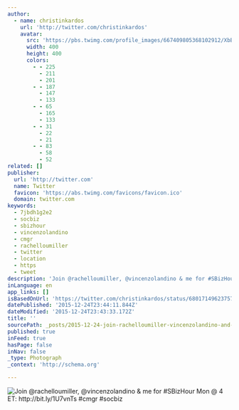 ```yaml
---
author:
  - name: christinkardos
    url: 'http://twitter.com/christinkardos'
    avatar:
      src: 'https://pbs.twimg.com/profile_images/667409805368102912/XbBKT4MN_400x400.jpg'
      width: 400
      height: 400
      colors:
        - - 225
          - 211
          - 201
        - - 187
          - 147
          - 133
        - - 65
          - 165
          - 133
        - - 31
          - 22
          - 21
        - - 83
          - 58
          - 52
related: []
publisher:
  url: 'http://twitter.com'
  name: Twitter
  favicon: 'https://abs.twimg.com/favicons/favicon.ico'
  domain: twitter.com
keywords:
  - 7jbdh1g2e2
  - socbiz
  - sbizhour
  - vincenzolandino
  - cmgr
  - rachelloumiller
  - twitter
  - location
  - https
  - tweet
description: 'Join @rachelloumiller, @vincenzolandino & me for #SBizHour Mon @ 4 ET: http://bit.ly/1U7vnTs #cmgr #socbiz'
inLanguage: en
app_links: []
isBasedOnUrl: 'https://twitter.com/christinkardos/status/680171496237576192'
datePublished: '2015-12-24T23:44:11.844Z'
dateModified: '2015-12-24T23:43:33.172Z'
title: ''
sourcePath: _posts/2015-12-24-join-rachelloumiller-vincenzolandino-and-me-for-sbizhour-m.md
published: true
inFeed: true
hasPage: false
inNav: false
_type: Photograph
_context: 'http://schema.org'

---
```

![Join &commat;rachelloumiller&comma; &commat;vincenzolandino & me for &num;SBizHour Mon &commat; 4 ET&colon; http&colon;&sol;&sol;bit&period;ly&sol;1U7vnTs &num;cmgr &num;socbiz](https://pbs.twimg.com/media/CXB0XzXWEAARUon.jpg:large)